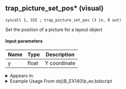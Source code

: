 ## trap_picture_set_pos* (visual)

`syscall 1, 315 ; trap_picture_set_pos (3 in, 0 out)`

Set the position of a picture for a layout object

#### Input parameters
| Name | Type | Description
|------|------|------------
| y   | float   | Y coordinate




<details>
	<summary>Appears in:</summary>
| filename | Entity (obj)
|----------|-------------
| obj\B_EX140\b_ex.bdscript       | ((B) Xigbar)          
| obj\B_EX140_LV99\b_ex.bdscript       | ((B99) Xigbar (Limit Cut))          

</details>

<details>
	<summary>Example Usage From obj\B_EX140\b_ex.bdscript</summary>
```
L21874:
 popToSp 0
 pushFromFSpVal 212
 cfti 
 pushImmf 3
 divf 
 popToSp 4
 pushImmf 0
 pushImmf 2
 pushFromFSp 4
 gosub 8, L21962
 popToSp 12
 pushImmf 32
 pushImmf 40
 pushFromFSp 4
 gosub 8, L21962
 popToSp 8
 pushFromPSpVal 92
 pushFromFSp 12
 pushFromFSp 8
 gosub 8, L21053
 pushImmf 4
 pushImmf 12
 pushFromFSp 4
 gosub 8, L21962
 popToSp 12
 pushImmf 182
 pushImmf 104
 pushFromFSp 4
 gosub 8, L21962
 popToSp 8
 pushFromPSpVal 104
 pushFromFSp 12
 pushFromFSp 8
 gosub 8, L21053
 pushFromFSpVal 88
 pushFromPSpVal 92
 gosub 8, L21980
 pushFromPSpVal 104
 gosub 8, L21980
 syscall 1, 315 ; trap_picture_set_pos (3 in, 0 out)
 ret
```
</details>

